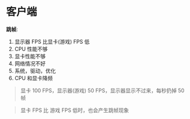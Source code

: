 # 客户端

**跳帧**: 

1. 显示器 FPS 比显卡(游戏) FPS 低
2. CPU 性能不够
3. 显卡性能不够
4. 网络情况不好
5. 系统，驱动，优化
6. CPU 和显卡降频

> 显卡 100 FPS，显示器(游戏) 50 FPS，显示器显示不过来，每秒扔掉 50 帧

> 显卡 FPS 比 游戏 FPS 低时，也会产生跳帧现象